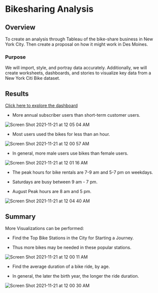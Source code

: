 # Bikesharing Analysis

## Overview

To create an analysis through Tableau of the bike-share business in New York City. Then create a proposal on how it might work in Des Moines.

### Purpose

We will import, style, and portray data accurately. Additionally, we will create worksheets, dashboards, and stories to visualize key data from a New York Citi Bike dataset.

## Results

[Click here to explore the dashboard](https://public.tableau.com/app/profile/elsie.dong/viz/Citibike-book/CitibikeAnalysis)

- More annual subscriber users than short-term customer users.

![Screen Shot 2021-11-21 at 12 05 04 AM](https://user-images.githubusercontent.com/88747464/142750313-4f9dac31-5e9c-45a3-b09e-2c2008c6a98b.png)

- Most users used the bikes for less than an hour.

![Screen Shot 2021-11-21 at 12 00 57 AM](https://user-images.githubusercontent.com/88747464/142750277-965237ec-70d6-49a4-a30e-975c43f6a1d9.png)

- In general, more male users use bikes than female users.

![Screen Shot 2021-11-21 at 12 01 16 AM](https://user-images.githubusercontent.com/88747464/142750358-68c2dea9-7304-44a7-bf79-23dde344d68f.png)

- The peak hours for bike rentals are 7-9 am and 5-7 pm on weekdays.

- Saturdays are busy between 9 am - 7 pm.

- August Peak hours are 8 am and 5 pm.

![Screen Shot 2021-11-21 at 12 04 40 AM](https://user-images.githubusercontent.com/88747464/142750316-26758d48-35cb-4586-85fd-44753b9fd677.png)

## Summary

More Visualizations can be performed:

- Find the Top Bike Stations in the City for Starting a Journey.

- Thus more bikes may be needed in these popular stations.

![Screen Shot 2021-11-21 at 12 00 11 AM](https://user-images.githubusercontent.com/88747464/142750234-ea14f506-d0fb-466c-b738-25e1add6df33.png)

- Find the average duration of a bike ride, by age. 

- In general, the later the birth year, the longer the ride duration.

![Screen Shot 2021-11-21 at 12 00 30 AM](https://user-images.githubusercontent.com/88747464/142750238-c2f1997d-b1c5-4c3d-b3fd-b523a5bf73eb.png)
